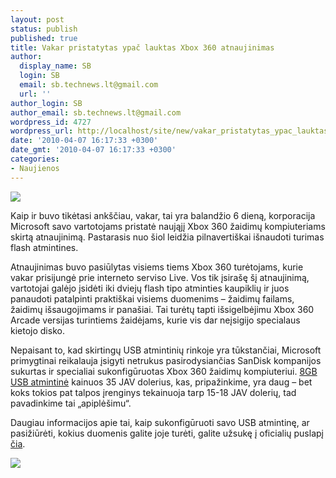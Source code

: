 ```yaml
---
layout: post
status: publish
published: true
title: Vakar pristatytas ypač lauktas Xbox 360 atnaujinimas
author:
  display_name: SB
  login: SB
  email: sb.technews.lt@gmail.com
  url: ''
author_login: SB
author_email: sb.technews.lt@gmail.com
wordpress_id: 4727
wordpress_url: http://localhost/site/new/vakar_pristatytas_ypac_lauktas_xbox_360_atnaujinimas/
date: '2010-04-07 16:17:33 +0300'
date_gmt: '2010-04-07 16:17:33 +0300'
categories:
- Naujienos
---
```

<div class="imgright"><img src="http://www.part.lt/img/822e9ea16092c07ff7c30bdcd63007a2553.jpg"  /></div>
<p>Kaip ir buvo tikėtasi ankščiau, vakar, tai yra balandžio 6 dieną, korporacija Microsoft savo vartotojams pristatė naująjį Xbox 360 žaidimų kompiuteriams skirtą atnaujinimą. Pastarasis nuo šiol leidžia pilnavertiškai išnaudoti turimas flash atmintines.</p>
<p>Atnaujinimas buvo pasiūlytas visiems tiems Xbox 360 turėtojams, kurie vakar prisijungė prie interneto serviso Live. Vos tik įsirašę šį atnaujinimą, vartotojai galėjo įsidėti iki dviejų flash tipo atminties kaupiklių ir juos panaudoti patalpinti praktiškai visiems duomenims – žaidimų failams, žaidimų išsaugojimams ir panašiai. Tai turėtų tapti išsigelbėjimu Xbox 360 Arcade versijas turintiems žaidėjams, kurie vis dar neįsigijo specialaus kietojo disko.</p>
<p>Nepaisant to, kad skirtingų USB atmintinių rinkoje yra tūkstančiai, Microsoft primygtinai reikalauja įsigyti netrukus pasirodysiančias SanDisk kompanijos sukurtas ir specialiai sukonfigūruotas Xbox 360 žaidimų kompiuteriui. <a class="ns" href="http://www.amazon.com/SanDisk-Xbox-Flash-Drive-SDCZGXB-008G-A11/dp/B003EV7EC4/ref=sr_1_fkmr2_2?ie=UTF8&qid=1270645293&sr=8-2-fkmr2">8GB USB atmintinė</a> kainuos 35 JAV dolerius, kas, pripažinkime, yra daug – bet koks tokios pat talpos įrenginys tekainuoja tarp 15-18 JAV dolerių, tad pavadinkime tai „apiplėšimu“.</p>
<p>Daugiau informacijos apie tai, kaip sukonfigūruoti savo USB atmintinę, ar pasižiūrėti, kokius duomenis galite joje turėti, galite užsukę į oficialių puslapį <a class="ns" href=" http://www.xbox.com/en-US/storage/default.htm">čia</a>.</p>
<p><img src="http://www.part.lt/img/6ae01d7d87ae33cc7cd1fba31eb0eee4825.png" /></p>
